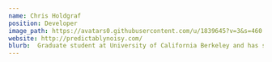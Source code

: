 ```yaml
---
name: Chris Holdgraf
position: Developer
image_path: https://avatars0.githubusercontent.com/u/1839645?v=3&s=460
website: http://predictablynoisy.com/
blurb:  Graduate student at University of California Berkeley and has specialized in continuous encoding models.
---
```

